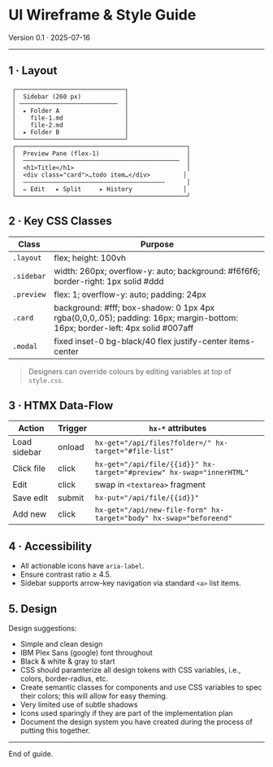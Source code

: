# UI Wireframe & Style Guide

Version 0.1 · 2025-07-16

---

## 1 · Layout

```
 ┌──────────────────────────────┐
 │  Sidebar (260 px)            │
 │ ───────────────────────────  │
 │  ▸ Folder A                  │
 │    file-1.md                 │
 │    file-2.md                 │
 │  ▸ Folder B                  │
 └──────────────────────────────┘
 ┌───────────────────────────────────────────────┐
 │  Preview Pane (flex-1)                        │
 │  ───────────────────────────────────────────  │
 │  <h1>Title</h1>                               │
 │  <div class="card">…todo item…</div>         │
 │  –––––––––––––––––––––––––––––––––––––––      │
 │  ✏️ Edit   ▸ Split     ▸ History              │
 └───────────────────────────────────────────────┘
```

## 2 · Key CSS Classes

| Class        | Purpose                    |
|--------------|----------------------------|
| `.layout`    | flex; height: 100vh        |
| `.sidebar`   | width: 260px; overflow-y: auto; background: #f6f6f6; border-right: 1px solid #ddd |
| `.preview`   | flex: 1; overflow-y: auto; padding: 24px |
| `.card`      | background: #fff; box-shadow: 0 1px 4px rgba(0,0,0,.05); padding: 16px; margin-bottom: 16px; border-left: 4px solid #007aff |
| `.modal`     | fixed inset-0 bg-black/40 flex justify-center items-center |

> Designers can override colours by editing variables at top of `style.css`.

## 3 · HTMX Data-Flow

| Action            | Trigger | `hx-*` attributes |
|-------------------|---------|-------------------|
| Load sidebar      | onload  | `hx-get="/api/files?folder=/" hx-target="#file-list"` |
| Click file        | click   | `hx-get="/api/file/{{id}}" hx-target="#preview" hx-swap="innerHTML"` |
| Edit              | click   | swap in `<textarea>` fragment |
| Save edit         | submit  | `hx-put="/api/file/{{id}}"` |
| Add new           | click   | `hx-get="/api/new-file-form" hx-target="body" hx-swap="beforeend"` |

## 4 · Accessibility

* All actionable icons have `aria-label`.
* Ensure contrast ratio ≥ 4.5.
* Sidebar supports arrow-key navigation via standard `<a>` list items.

## 5. Design
Design suggestions:

- Simple and clean design
- IBM Plex Sans (google) font throughout
- Black & white & gray to start
- CSS should paramterize all design tokens with CSS variables, i.e., colors, border-radius, etc.
- Create semantic classes for components and use CSS variables to spec their colors; this will allow for easy theming.
- Very limited use of subtle shadows
- Icons used sparingly if they are part of the implementation plan
- Document the design system you have created during the process of putting this together.

---

End of guide. 